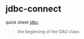 # jdbc-connect

quick sheet [jdbc](https://www.tutorialspoint.com/jdbc/)

 > the beginning of the DAO class
